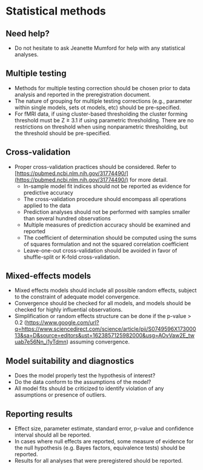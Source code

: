 # Statistical methods

## Need help?

- Do not hesitate to ask
    Jeanette Mumford for help with any statistical analyses.
    
## Multiple testing

- Methods for multiple testing
    correction should be chosen prior to data analysis and reported in
    the preregistration document.
- The nature of grouping for
    multiple testing corrections (e.g., parameter within single models,
    sets ot models, etc) should be pre-specified.
- For fMRI data, if using
    cluster-based thresholding the cluster forming threshold must be Z ≥
    3.1 if using parametric thresholding.  There are no restrictions on
    threshold when using nonparametric thresholding, but the threshold
    should be pre-specified.


## Cross-validation

- Proper cross-validation practices
should be considered. Refer to [https://pubmed.ncbi.nlm.nih.gov/31774490/](https://pubmed.ncbi.nlm.nih.gov/31774490/) for more detail.
    - In-sample model fit indices should not be reported as evidence for predictive accuracy
    - The cross-validation procedure should encompass all operations applied to the data
    - Prediction analyses should not be performed with samples smaller than several hundred observations
    - Multiple measures of prediction accuracy should be examined and reported
    - The coefficient of determination should be computed using the sums of squares formulation and not the squared correlation coefficient
    - Leave-one-out cross-validation should be avoided in favor of shuffle-split or K-fold cross-validation.

## Mixed-effects models

- Mixed effects models should
    include all possible random effects, subject to the constraint of
    adequate model convergence.
- Convergence should be checked
    for all models, and models should be checked for highly influential
    observations.
- Simplification or random effects structure can be done if the p-value > 0.2 (https://www.google.com/url?q=https://www.sciencedirect.com/science/article/pii/S0749596X17300013&sa=D&source=editors&ust=1623857125982000&usg=AOvVaw2E_twuab7e56Nn_i1yTdmn) assuming convergence.

## Model suitability and diagnostics

- Does the model properly test
    the hypothesis of interest?
- Do the data conform to the
    assumptions of the model?  
- All model fits should be
    criticized to identify violation of any assumptions or presence of
    outliers.

##  Reporting results

- Effect size, parameter
    estimate, standard error, p-value and confidence interval should all
    be reported.
- In cases where null effects
    are reported, some measure of evidence for the null hypothesis (e.g.
    Bayes factors, equivalence tests) should be reported.
- Results for all analyses that
    were preregistered should be reported.
